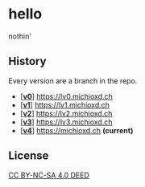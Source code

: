 # hello

nothin'

## History

Every version are a branch in the repo.

- [[**v0**]](https://github.com/michioxd/michioxd.github.io/tree/v0) <https://lv0.michioxd.ch>
- [[**v1**]](https://github.com/michioxd/michioxd.github.io/tree/v1) <https://lv1.michioxd.ch>
- [[**v2**]](https://github.com/michioxd/michioxd.github.io/tree/v2) <https://lv2.michioxd.ch>
- [[**v3**]](https://github.com/michioxd/michioxd.github.io/tree/v3) <https://lv3.michioxd.ch>
- [[**v4**]](https://github.com/michioxd/michioxd.github.io/tree/v4) <https://michioxd.ch> **(current)**

## License

[CC BY-NC-SA 4.0 DEED](https://creativecommons.org/licenses/by-nc-sa/4.0/)
